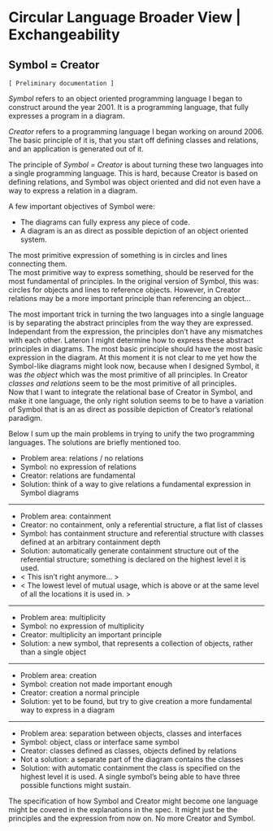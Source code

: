 ﻿Circular Language Broader View | Exchangeability
================================================

Symbol = Creator
----------------

`[ Preliminary documentation ]`

*Symbol* refers to an object oriented programming language I began to construct around the year 2001. It is a programming language, that fully expresses a program in a diagram.

*Creator* refers to a programming language I began working on around 2006. The basic principle of it is, that you start off defining classes and relations, and an application is generated out of it.

The principle of *Symbol = Creator* is about turning these two languages into a single programming language. This is hard, because Creator is based on defining relations, and Symbol was object oriented and did not even have a way to express a relation in a diagram.

A few important objectives of Symbol were:

- The diagrams can fully express any piece of code. 
- A diagram is an as direct as possible depiction of an object oriented system.

The most primitive expression of something is in circles and lines connecting them.  
The most primitive way to express something, should be reserved for the most fundamental of principles. In the original version of Symbol, this was: circles for objects and lines to reference objects. However, in Creator relations may be a more important principle than referencing an object...

The most important trick in turning the two languages into a single language is by separating the abstract principles from the way they are expressed. Independant from the expression, the principles don’t have any mismatches with each other. Lateron I might determine how to express these abstract principles in diagrams. The most basic principle should have the most basic expression in the diagram. At this moment it is not clear to me yet how the Symbol-like diagrams might look now, because when I designed Symbol, it was *the object* which was the most primitive of all principles. In Creator *classes and relations* seem to be the most primitive of all principles.  
Now that I want to integrate the relational base of Creator in Symbol, and make it one language, the only right solution seems to be to have a variation of Symbol that is an as direct as possible depiction of Creator’s relational paradigm.

Below I sum up the main problems in trying to unify the two programming languages. The solutions are briefly mentioned too.

- Problem area: relations / no relations
- Symbol: no expression of relations
- Creator: relations are fundamental
- Solution: think of a way to give relations a fundamental expression in Symbol diagrams
-----
- Problem area: containment
- Creator: no containment, only a referential structure, a flat list of classes
- Symbol: has containment structure and referential structure with classes defined at an arbitrary containment depth
- Solution: automatically generate containment structure out of the referential structure; something is declared on the highest level it is used.
- < This isn’t right anymore... >
- < The lowest level of mutual usage, which is above or at the same level of all the locations it is used in. >
-----
- Problem area: multiplicity
- Symbol: no expression of multiplicity
- Creator: multiplicity an important principle
- Solution: a new symbol, that represents a collection of objects, rather than a single object
----- 
- Problem area: creation
- Symbol: creation not made important enough
- Creator: creation a normal principle
- Solution: yet to be found, but try to give creation a more fundamental way to express in a diagram
----- 
- Problem area: separation between objects, classes and interfaces
- Symbol: object, class or interface same symbol
- Creator: classes defined as classes, objects defined by relations
- Not a solution: a separate part of the diagram contains the classes
- Solution: with automatic containment the class is specified on the highest level it is used. A single symbol’s being able to have three possible functions might sustain.

The specification of how Symbol and Creator might become one language might be covered in the explanations in the spec. It might just be the principles and the expression from now on. No more Creator and Symbol.